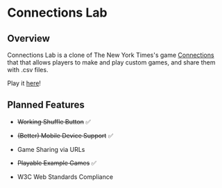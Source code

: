 # Connections Lab

## Overview

Connections Lab is a clone of The New York Times's game [Connections](https://www.nytimes.com/games/connections) that that allows players to make and play custom games, and share them with .csv files.

Play it [here](https://jacobi-waldino.github.io/ConnectionsLab/)!

## Planned Features

- ~~Working Shuffle Button~~ ✅

- ~~(Better) Mobile Device Support~~ ✅

- Game Sharing via URLs

- ~~Playable Example Games~~ ✅

- W3C Web Standards Compliance
